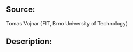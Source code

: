 Source:
-------
Tomas Vojnar (FIT, Brno University of Technology)

Description:
------------------------------------------------------------------------------
